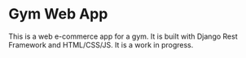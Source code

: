 # Gym Web App

This is a web e-commerce app for a gym. It is built with Django Rest Framework and HTML/CSS/JS.
It is a work in progress.


